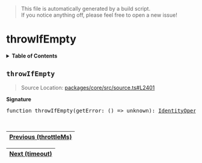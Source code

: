 > This file is automatically generated by a build script.<br>If you notice anything off, please feel free to open a new issue!

# throwIfEmpty

<details><summary><b>Table of Contents</b></summary>

1. [<code>throwIfEmpty</code>](#throwIfEmpty)</details>

## <a name="throwIfEmpty"></a><code>throwIfEmpty</code>

> Source Location: [packages\/core\/src\/source.ts#L2401](..\/..\/packages\/core\/src\/source.ts#L2401)

<b>Signature</b>

<pre>function throwIfEmpty(getError: () =&gt; unknown): <a href="001-IdentityOperator.md#IdentityOperator">IdentityOperator</a></pre><br>

| [Previous \(throttleMs\)](093-throttleMs.md#readme) |
| --- |

<div align="right">

| [Next \(timeout\)](095-timeout.md#readme) |
| --- |
</div>
